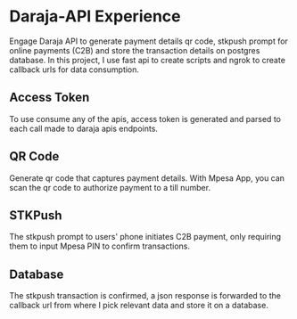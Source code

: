 # Daraja-API Experience
Engage Daraja API to generate payment details qr code, stkpush prompt for online payments (C2B) and store the transaction details on postgres database. In this project, I use fast api to create scripts and ngrok to create callback urls for data consumption.

## Access Token
To use consume any of the apis, access token is generated and parsed to each call made to daraja apis endpoints.

## QR Code
Generate qr code that captures payment details. With Mpesa App, you can scan the qr code to authorize payment to a till number.

## STKPush
The stkpush prompt to users' phone initiates C2B payment, only requiring them to input Mpesa PIN to confirm transactions. 

## Database
The stkpush transaction is confirmed, a json response is forwarded to the callback url from where I pick relevant data and store it on a database.
